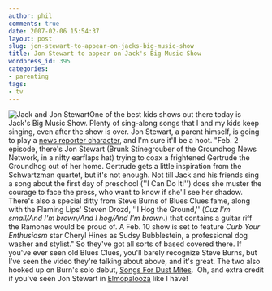 ```yaml
---
author: phil
comments: true
date: 2007-02-06 15:54:37
layout: post
slug: jon-stewart-to-appear-on-jacks-big-music-show
title: Jon Stewart to appear on Jack's Big Music Show
wordpress_id: 395
categories:
- parenting
tags:
- tv
---
```


![Jack and Jon Stewart](http://fak3r.com/wp-content/uploads/2007/02/jack_l.jpg)One of the best kids shows out there today is Jack's Big Music Show.  Plenty of sing-along songs that I and my kids keep singing, even after the show is over.  Jon Stewart, a parent himself, is going to play a [news reporter character](http://www.ew.com/ew/article/0,,20010466,00.html), and I'm sure it'll be a hoot.  "Feb. 2 episode, there's Jon Stewart (Brunk Stinegrouber of the Groundhog News Network, in a nifty earflaps hat) trying to coax a frightened Gertrude the Groundhog out of her home. Gertrude gets a little inspiration from the Schwartzman quartet, but it's not enough. Not till Jack and his friends sing a song about the first day of preschool (''I Can Do It!'') does she muster the courage to face the press, who want to know if she'll see her shadow. There's also a special ditty from Steve Burns of Blues Clues fame, along with the Flaming Lips' Steven Drozd, ''I Hog the Ground,'' (_Cuz I'm small/And I'm brown/And I hog/And I'm brown_.) that contains a guitar riff the Ramones would be proud of. A Feb. 10 show is set to feature _Curb Your Enthusiasm_ star Cheryl Hines as Sudsy Bubblestein, a professional dog washer and stylist."  So they've got all sorts of based covered there.  If you've ever seen old Blues Clues, you'll barely recognize Steve Burns, but I've seen the video they're talking about above, and it's great.  The two also hooked up on Burn's solo debut, [Songs For Dust Mites](http://www.amazon.com/Songs-Dust-Mites-Steve-Burns/dp/B0000AINL3).  Oh, and extra credit if you've seen Jon Stewart in [Elmopalooza](http://www.google.com/search?hl=en&safe=off&q=jon+stewart+sesame+street&btnG=Search) like I have!
